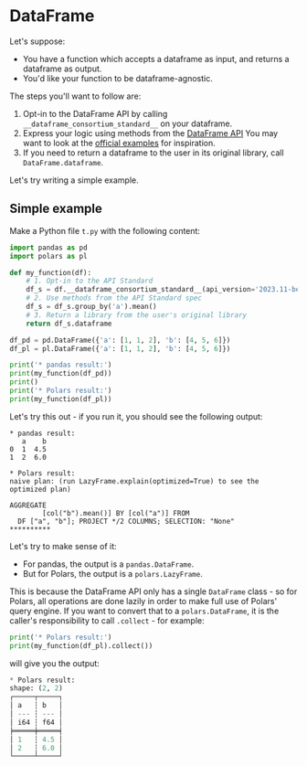 # DataFrame

Let's suppose:

- You have a function which accepts a dataframe as input, and returns a dataframe as output.
- You'd like your function to be dataframe-agnostic.

The steps you'll want to follow are:

1. Opt-in to the DataFrame API by calling `__dataframe_consortium_standard__` on your dataframe.
2. Express your logic using methods from the [DataFrame API](https://data-apis.org/dataframe-api/draft/API_specification/index.html)
   You may want to look at the [official examples](https://github.com/data-apis/dataframe-api/tree/main/spec/API_specification/examples)
   for inspiration.
3. If you need to return a dataframe to the user in its original library, call `DataFrame.dataframe`.

Let's try writing a simple example.

## Simple example

Make a Python file `t.py` with the following content:
```python
import pandas as pd
import polars as pl

def my_function(df):
    # 1. Opt-in to the API Standard
    df_s = df.__dataframe_consortium_standard__(api_version='2023.11-beta')
    # 2. Use methods from the API Standard spec
    df_s = df_s.group_by('a').mean()
    # 3. Return a library from the user's original library
    return df_s.dataframe

df_pd = pd.DataFrame({'a': [1, 1, 2], 'b': [4, 5, 6]})
df_pl = pl.DataFrame({'a': [1, 1, 2], 'b': [4, 5, 6]})

print('* pandas result:')
print(my_function(df_pd))
print()
print('* Polars result:')
print(my_function(df_pl))
```
Let's try this out - if you run it, you should see the following output:
```
* pandas result:
   a    b
0  1  4.5
1  2  6.0

* Polars result:
naive plan: (run LazyFrame.explain(optimized=True) to see the optimized plan)

AGGREGATE
        [col("b").mean()] BY [col("a")] FROM
  DF ["a", "b"]; PROJECT */2 COLUMNS; SELECTION: "None"
**********
```

Let's try to make sense of it:

- For pandas, the output is a `pandas.DataFrame`.
- But for Polars, the output is a `polars.LazyFrame`.

This is because the DataFrame API only has a single `DataFrame` class - so for Polars,
all operations are done lazily in order to make full use of Polars' query engine.
If you want to convert that to a `polars.DataFrame`, it is the caller's responsibility
to call `.collect` - for example:
```python
print('* Polars result:')
print(my_function(df_pl).collect())
```
will give you the output:
```python
* Polars result:
shape: (2, 2)
┌─────┬─────┐
│ a   ┆ b   │
│ --- ┆ --- │
│ i64 ┆ f64 │
╞═════╪═════╡
│ 1   ┆ 4.5 │
│ 2   ┆ 6.0 │
└─────┴─────┘
```
